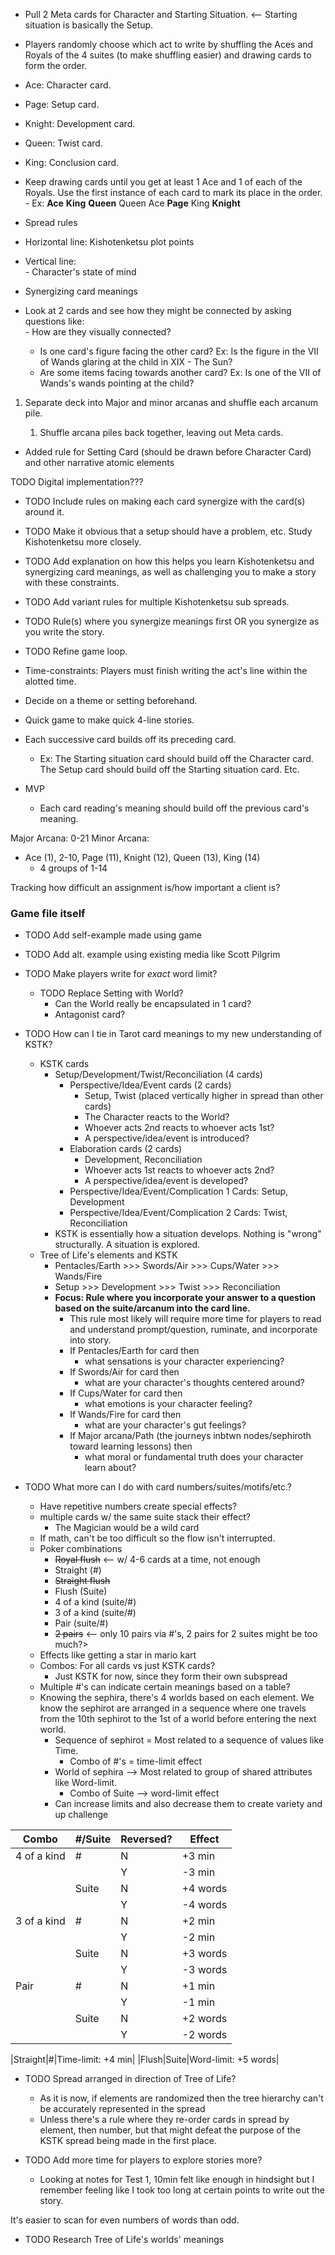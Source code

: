 -   Pull 2 Meta cards for Character and Starting Situation.   <-- Starting situation is basically the Setup.

-   Players randomly choose which act to write by shuffling the Aces and Royals of the 4 suites (to make shuffling easier) and drawing cards to form the order.  
  -   Ace: Character card.  
  -   Page: Setup card.  
  -   Knight: Development card.  
  -   Queen: Twist card.  
  -   King: Conclusion card.  
  -   Keep drawing cards until you get at least 1 Ace and 1 of each of the Royals. Use the first instance of each card to mark its place in the order.  
    -   Ex: **Ace** **King** **Queen** Queen Ace **Page** King **Knight**  

-   Spread rules  
  -   Horizontal line: Kishotenketsu plot points  
  -   Vertical line:   
    -   Character's state of mind  

-   Synergizing card meanings  
  -   Look at 2 cards and see how they might be connected by asking questions like:  
    -   How are they visually connected?   
      -   Is one card's figure facing the other card? Ex: Is the figure in the VII of Wands glaring at the child in XIX - The Sun?  
      -   Are some items facing towards another card? Ex: Is one of the VII of Wands's wands pointing at the child?  

   1. Separate deck into Major and minor arcanas and shuffle each arcanum pile.

      1. Shuffle arcana piles back together, leaving out Meta cards.


- Added rule for Setting Card (should be drawn before Character Card) and other narrative atomic elements

TODO Digital implementation???

-   TODO Include rules on making each card synergize with the card(s) around it.  
-   TODO Make it obvious that a setup should have a problem, etc. Study Kishotenketsu more closely.  
-   TODO Add explanation on how this helps you learn Kishotenketsu and synergizing card meanings, as well as challenging you to make a story with these constraints.  
-   TODO Add variant rules for multiple Kishotenketsu sub spreads.  
-   TODO Rule(s) where you synergize meanings first OR you synergize as you write the story.  
-   TODO Refine game loop.  

- Time-constraints: Players must finish writing the act's line within the alotted time.
- Decide on a theme or setting beforehand.
- Quick game to make quick 4-line stories.

- Each successive card builds off its preceding card.
  - Ex: The Starting situation card should build off the Character card. The Setup card should build off the Starting situation card. Etc.


- MVP
  - Each card reading's meaning should build off the previous card's meaning. 

Major Arcana: 0-21
Minor Arcana:
- Ace (1), 2-10, Page (11), Knight (12), Queen (13), King (14)
  - 4 groups of 1-14


Tracking how difficult an assignment is/how important a client is?

### Game file itself
- TODO Add self-example made using game
- TODO Add alt. example using existing media like Scott Pilgrim

- TODO Make players write for *exact* word limit?

  - TODO Replace Setting with World?
    - Can the World really be encapsulated in 1 card?
    - Antagonist card?

- TODO How can I tie in Tarot card meanings to my new understanding of KSTK?
  - KSTK cards
    - Setup/Development/Twist/Reconciliation (4 cards)
      - Perspective/Idea/Event cards (2 cards)
        - Setup, Twist (placed vertically higher in spread than other cards)
        - The Character reacts to the World?
        - Whoever acts 2nd reacts to whoever acts 1st?
        - A perspective/idea/event is introduced?
      - Elaboration cards (2 cards)
        - Development, Reconciliation
        - Whoever acts 1st reacts to whoever acts 2nd?
        - A perspective/idea/event is developed?
      - Perspective/Idea/Event/Complication 1 Cards: Setup, Development
      - Perspective/Idea/Event/Complication 2 Cards: Twist, Reconciliation
    - KSTK is essentially how a situation develops. Nothing is "wrong" structurally. A situation is explored.
  - Tree of Life's elements and KSTK
    - Pentacles/Earth >>> Swords/Air >>> Cups/Water >>> Wands/Fire
    - Setup >>> Development >>> Twist >>> Reconciliation
    - **Focus: Rule where you incorporate your answer to a question based on the suite/arcanum into the card line.**
      - This rule most likely will require more time for players to read and understand prompt/question, ruminate, and incorporate into story.
      - If Pentacles/Earth for card then
        - what sensations is your character experiencing?
      - If Swords/Air for card then
        - what are your character's thoughts centered around?
      - If Cups/Water for card then
        - what emotions is your character feeling?
      - If Wands/Fire for card then
        - what are your character's gut feelings?
      - If Major arcana/Path (the journeys inbtwn nodes/sephiroth toward learning lessons) then
        - what moral or fundamental truth does your character learn about?

- TODO What more can I do with card numbers/suites/motifs/etc.?
  - Have repetitive numbers create special effects?
  - multiple cards w/ the same suite stack their effect?
    - The Magician would be a wild card
  - If math, can't be too difficult so the flow isn't interrupted.
  - Poker combinations
    - ~~Royal flush~~ <-- w/ 4-6 cards at a time, not enough
    - Straight (#)
    - ~~Straight flush~~
    - Flush (Suite)
    - 4 of a kind (suite/#)
    - 3 of a kind (suite/#)
    - Pair (suite/#)
    - ~~2 pairs~~ <-- only 10 pairs via #'s, 2 pairs for 2 suites might be too much?>
  - Effects like getting a star in mario kart
  - Combos: For all cards vs just KSTK cards?
    - Just KSTK for now, since they form their own subspread
  - Multiple #'s can indicate certain meanings based on a table?
  - Knowing the sephira, there's 4 worlds based on each element. We know the sephirot are arranged in a sequence where one travels from the 10th sephirot to the 1st of a world before entering the next world.
    - Sequence of sephirot = Most related to a sequence of values like Time.
      - Combo of #'s = time-limit effect
    - World of sephira --> Most related to group of shared attributes like Word-limit.
      - Combo of Suite --> word-limit effect
    - Can increase limits and also decrease them to create variety and up challenge

|Combo|#/Suite|Reversed?|Effect|
|-----|-------|---------|------|
|4 of a kind|#|N|+3 min|
|||Y|-3 min|
||Suite|N|+4 words|
|||Y|-4 words|
|3 of a kind|#|N|+2 min|
|||Y|-2 min|
||Suite|N|+3 words|
|||Y|-3 words|
|Pair|#|N|+1 min|
|||Y|-1 min|
||Suite|N|+2 words|
|||Y|-2 words|

|Straight|#|Time-limit: +4 min|
|Flush|Suite|Word-limit: +5 words|

- TODO Spread arranged in direction of Tree of Life?
  - As it is now, if elements are randomized then the tree hierarchy can't be accurately represented in the spread
  - Unless there's a rule where they re-order cards in spread by element, then number, but that might defeat the purpose of the KSTK spread being made in the first place.


- TODO Add more time for players to explore stories more?
  - Looking at notes for Test 1, 10min felt like enough in hindsight but I remember feeling like I took too long at certain points to write out the story.


It's easier to scan for even numbers of words than odd.


- TODO Research Tree of Life's worlds' meanings
